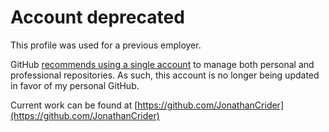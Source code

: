 # Account deprecated

This profile was used for a previous employer.

GitHub [recommends using a single account](https://docs.github.com/en/account-and-profile/setting-up-and-managing-your-personal-account-on-github/managing-your-personal-account/merging-multiple-personal-accounts) to manage both personal and professional repositories. As such, this account is no longer being updated in favor of my personal GitHub.

Current work can be found at [https://github.com/JonathanCrider](https://github.com/JonathanCrider)
